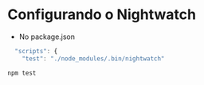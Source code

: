 # Configurando o Nightwatch

- No package.json

```js
  "scripts": {
    "test": "./node_modules/.bin/nightwatch"
```

```bash
npm test
```
